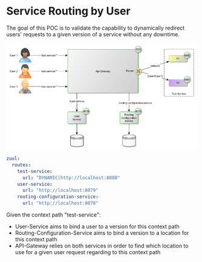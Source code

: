 # Service Routing by User

The goal of this POC is to validate the capability to dynamically redirect users' requests to a given version of a service without any downtime.

<img align="center" src="diag.png">

```yml
zuul:
  routes:
    test-service:
      url: "DYNAMIC|http://localhost:8080"
    user-service:
      url: "http://localhost:8079"
    routing-configuration-service:
      url: "http://localhost:8078"
```

Given the context path "test-service":
* User-Service aims to bind a user to a version for this context path
* Routing-Configuration-Service aims to bind a version to a location for this context path
* API-Gateway relies on both services in order to find which location to use for a given user request regarding to this context path
